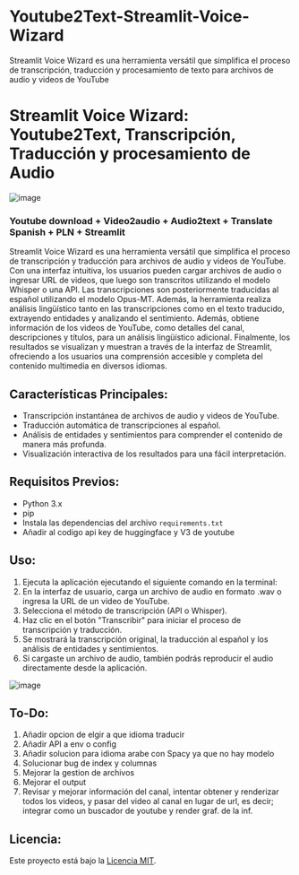 # Youtube2Text-Streamlit-Voice-Wizard
Streamlit Voice Wizard es una herramienta versátil que simplifica el proceso de transcripción,  traducción y procesamiento de texto para archivos de audio y videos de YouTube


# Streamlit Voice Wizard: Youtube2Text, Transcripción, Traducción y procesamiento de Audio

![image](https://github.com/demiurg0/Youtube2Text-Streamlit-Voice-Wizard/assets/165735354/4b13d644-67ca-437d-8250-148f16f73ea6)

### Youtube download + Video2audio + Audio2text + Translate Spanish + PLN + Streamlit


Streamlit Voice Wizard es una herramienta versátil que simplifica el proceso de transcripción y traducción para archivos de audio y videos de YouTube. Con una interfaz intuitiva, los usuarios pueden cargar archivos de audio o ingresar URL de videos, que luego son transcritos utilizando el modelo Whisper o una API. Las transcripciones son posteriormente traducidas al español utilizando el modelo Opus-MT. Además, la herramienta realiza análisis lingüístico tanto en las transcripciones como en el texto traducido, extrayendo entidades y analizando el sentimiento. Además, obtiene información de los videos de YouTube, como detalles del canal, descripciones y títulos, para un análisis lingüístico adicional. Finalmente, los resultados se visualizan y muestran a través de la interfaz de Streamlit, ofreciendo a los usuarios una comprensión accesible y completa del contenido multimedia en diversos idiomas.

## Características Principales:

- Transcripción instantánea de archivos de audio y videos de YouTube.
- Traducción automática de transcripciones al español.
- Análisis de entidades y sentimientos para comprender el contenido de manera más profunda.
- Visualización interactiva de los resultados para una fácil interpretación.

## Requisitos Previos:

- Python 3.x
- pip
- Instala las dependencias del archivo `requirements.txt`
- Añadir al codigo api key de huggingface y V3 de youtube
  
## Uso:

1. Ejecuta la aplicación ejecutando el siguiente comando en la terminal:
2. En la interfaz de usuario, carga un archivo de audio en formato .wav o ingresa la URL de un video de YouTube.
3. Selecciona el método de transcripción (API o Whisper).
4. Haz clic en el botón "Transcribir" para iniciar el proceso de transcripción y traducción.
5. Se mostrará la transcripción original, la traducción al español y los análisis de entidades y sentimientos.
6. Si cargaste un archivo de audio, también podrás reproducir el audio directamente desde la aplicación.

![image](https://github.com/demiurg0/Youtube2Text-Streamlit-Voice-Wizard/assets/165735354/5afbabc2-2071-45e9-900b-524c55d9bcd7)



## To-Do:
1. Añadir opcion de elgir a que idioma traducir
2. Añadir API a env o config
3. Añadir solucion para idioma arabe con Spacy ya que no hay modelo
4. Solucionar bug de index y columnas
5. Mejorar la gestion de archivos
6. Mejorar el output
7. Revisar y mejorar información del canal, intentar obtener y renderizar todos los videos, y pasar del video al canal en lugar de url, es decir; integrar como un buscador de youtube y render graf. de la inf.


## Licencia:

Este proyecto está bajo la [Licencia MIT](LICENSE).
